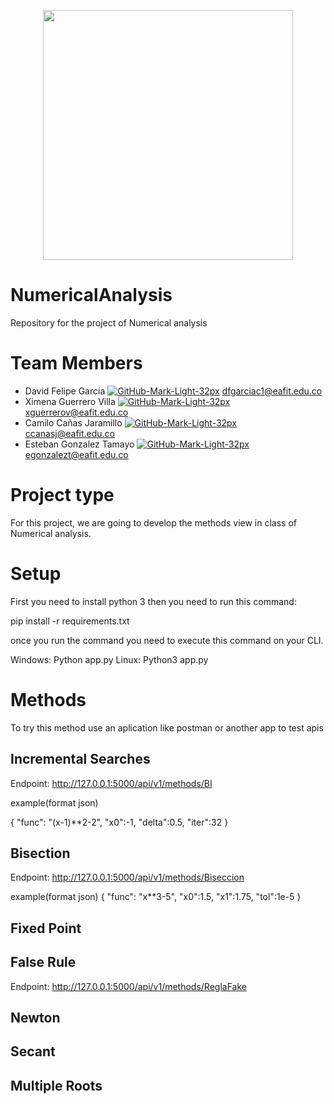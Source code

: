 <p align="center"><a href="https://github.com/egonzalezt/NumericalAnalysis" target="_blank"><img src="https://www.python.org/static/community_logos/python-powered-w.svg" width="400"></a></p>

# NumericalAnalysis
Repository for the project of Numerical analysis 

# Team Members

- David Felipe Garcia [![GitHub-Mark-Light-32px](https://user-images.githubusercontent.com/53051438/128283510-7d92c6a9-9c3e-4b22-b1ce-7786d951ef65.png)](https://github.com/dfgarciac1) dfgarciac1@eafit.edu.co
- Ximena Guerrero Villa [![GitHub-Mark-Light-32px](https://user-images.githubusercontent.com/53051438/128283510-7d92c6a9-9c3e-4b22-b1ce-7786d951ef65.png)](https://github.com/xguerrerov1) xguerrerov@eafit.edu.co
- Camilo Cañas Jaramillo [![GitHub-Mark-Light-32px](https://user-images.githubusercontent.com/53051438/128283510-7d92c6a9-9c3e-4b22-b1ce-7786d951ef65.png)](https://github.com/ccanasj) ccanasj@eafit.edu.co
- Esteban Gonzalez Tamayo [![GitHub-Mark-Light-32px](https://user-images.githubusercontent.com/53051438/128283510-7d92c6a9-9c3e-4b22-b1ce-7786d951ef65.png)](https://github.com/egonzalezt) egonzalezt@eafit.edu.co

# Project type

For this project, we are going to develop the methods view in class of Numerical analysis. 

# Setup

First you need to install python 3 then you need to run this command:

pip install -r requirements.txt

once you run the command you need to execute this command on your CLI.

Windows: Python app.py
Linux: Python3 app.py

# Methods

  To try this method use an aplication like postman or another app to test apis

## Incremental Searches
  
  Endpoint: http://127.0.0.1:5000/api/v1/methods/BI
  
  example(format json)
  
  {
    "func": "(x-1)**2-2",
    "x0":-1,
    "delta":0.5,
    "iter":32
  }

## Bisection
   
   Endpoint: http://127.0.0.1:5000/api/v1/methods/Biseccion
   
   example(format json)
    {
      "func": "x**3-5",
      "x0":1.5,
      "x1":1.75,
      "tol":1e-5
    }
     
## Fixed Point

## False Rule

  Endpoint: http://127.0.0.1:5000/api/v1/methods/ReglaFake

## Newton

## Secant

## Multiple Roots

